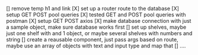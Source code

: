 [] remove temp h1 and link
[X] set up a router route to the database
[X] setup GET POST pool queries
[X] tested GET and POST pool queries with postman
[X] setup GET POST axios
[X] make database connection with just a sample object, make sure database works first
[] set up shelves, maybe just one shelf with and 1 object, or maybe several shelves with numbers and string
[] create a reausable component, just pass args based on route, maybe use an array of objects with text and input type and map that
[] ....